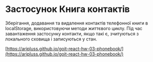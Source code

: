 # Застосунок Книга контактів

Зберігання, додавання та видалення контактів телефонної книги в localStorage,
використовуючи методи життєвого циклу. Під час завантаження застосунку контакти,
якщо такі є, зчитуються з локального сховища і записуються у стан.

[https://aripluss.github.io/goit-react-hw-03-phonebook/](https://aripluss.github.io/goit-react-hw-03-phonebook/)
